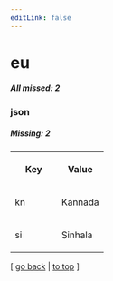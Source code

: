 ```yaml
---
editLink: false
---
```


# eu

##### All missed: 2


### json

##### Missing: 2

<table width="100%">
<tr><th width="50%">

Key

</th><th width="50%">

Value

</th></tr>
<tr><td width="50%">

kn

</td><td width="50%">

Kannada

</td></tr>
<tr><td width="50%">

si

</td><td width="50%">

Sinhala

</td></tr>
</table>

[ [go back](../status.md) | [to top](#) ]

